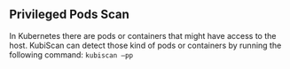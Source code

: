 ## Privileged Pods Scan

In Kubernetes there are pods or containers that might have access to the host. KubiScan can detect those kind of pods or containers by running the following command:
`kubiscan –pp`
